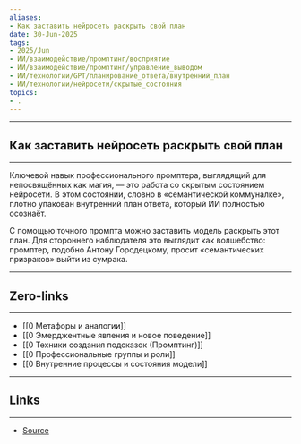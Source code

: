 ```yaml
---
aliases: 
- Как заставить нейросеть раскрыть свой план 
date: 30-Jun-2025
tags:
- 2025/Jun
- ИИ/взаимодействие/промптинг/восприятие
- ИИ/взаимодействие/промптинг/управление_выводом
- ИИ/технологии/GPT/планирование_ответа/внутренний_план
- ИИ/технологии/нейросети/скрытые_состояния
topics:
- .
---
```

-----
##  Как заставить нейросеть раскрыть свой план 
-----
Ключевой навык профессионального промптера, выглядящий для непосвящённых как магия, — это работа со скрытым состоянием нейросети. В этом состоянии, словно в «семантической коммуналке», плотно упакован внутренний план ответа, который ИИ полностью осознаёт.

С помощью точного промпта можно заставить модель раскрыть этот план. Для стороннего наблюдателя это выглядит как волшебство: промптер, подобно Антону Городецкому, просит «семантических призраков» выйти из сумрака.

---
## Zero-links
---
- [[0 Метафоры и аналогии]]
- [[0 Эмерджентные явления и новое поведение]]
- [[0 Техники создания подсказок (Промптинг)]]
- [[0 Профессиональные группы и роли]]
- [[0 Внутренние процессы и состояния модели]]

---
## Links
---
- [Source](https://t.me/turboproject/1767)